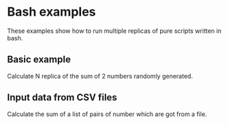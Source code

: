 # Bash examples

These examples show how to run multiple replicas of pure scripts written in bash.

## Basic example

Calculate N replica of the sum of 2 numbers randomly generated.

## Input data from CSV files 

Calculate the sum of a list of pairs of number which are got from a file.

